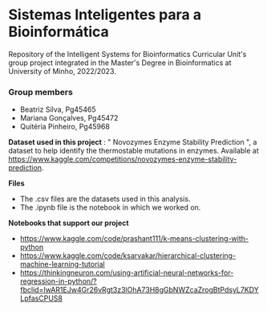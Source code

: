 # Sistemas Inteligentes para a Bioinformática
Repository of the Intelligent Systems for Bioinformatics Curricular Unit's group project integrated in the Master's Degree in Bioinformatics at University of Minho, 2022/2023.
### Group members
- Beatriz Silva, Pg45465
- Mariana Gonçalves, Pg45472
- Quitéria Pinheiro, Pg45968

**Dataset used in this project** : " Novozymes Enzyme Stability Prediction ", a dataset to help identify the thermostable mutations in enzymes. Available at  https://www.kaggle.com/competitions/novozymes-enzyme-stability-prediction.

**Files** 
- The .csv files are the datasets used in this analysis.
- The .ipynb file is the notebook in which we worked on.

**Notebooks that support our project**
- https://www.kaggle.com/code/prashant111/k-means-clustering-with-python
- https://www.kaggle.com/code/ksarvakar/hierarchical-clustering-machine-learning-tutorial
- https://thinkingneuron.com/using-artificial-neural-networks-for-regression-in-python/?fbclid=IwAR1EJw4Gr26vRgt3z3lOhA73H8gGbNWZcaZrogBtPdsyL7KDYLpfasCPUS8

